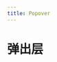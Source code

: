 ```yaml
---
title: Popover
---
```

# 弹出层

<ClientOnly>
<popover-demo-1></popover-demo-1>
</ClientOnly>

<ClientOnly>
<popover-demo-2></popover-demo-2>
</ClientOnly>